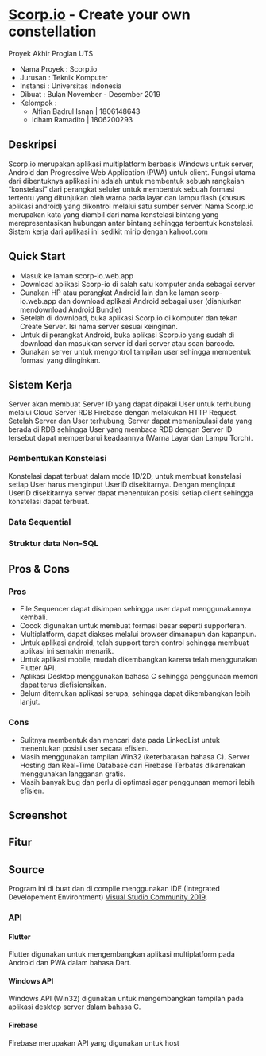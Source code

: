 # [Scorp.io](https://scorp-io.web.app) - Create your own constellation
Proyek Akhir Proglan UTS
- Nama Proyek	: Scorp.io
- Jurusan   	: Teknik Komputer
- Instansi  	: Universitas Indonesia
- Dibuat    	: Bulan November - Desember 2019
- Kelompok  	:
	- Alfian Badrul Isnan | 1806148643
	- Idham Ramadito | 1806200293
## Deskripsi
Scorp.io merupakan aplikasi multiplatform berbasis Windows untuk server, Android dan Progressive Web Application (PWA) untuk client.
Fungsi utama dari dibentuknya aplikasi ini adalah untuk membentuk sebuah rangkaian “konstelasi” dari perangkat seluler untuk membentuk sebuah formasi tertentu yang ditunjukan oleh warna pada layar dan lampu flash (khusus aplikasi android) yang dikontrol melalui satu sumber server.
Nama Scorp.io merupakan kata yang diambil dari nama konstelasi bintang yang merepresentasikan hubungan antar bintang sehingga terbentuk konstelasi.
Sistem kerja dari aplikasi ini sedikit mirip dengan kahoot.com
## Quick Start
- Masuk ke laman scorp-io.web.app
- Download aplikasi Scorp-io di salah satu komputer anda sebagai server
- Gunakan HP atau perangkat Android lain dan ke laman scorp-io.web.app dan download aplikasi Android sebagai user (dianjurkan mendownload Android Bundle)
- Setelah di download, buka aplikasi Scorp.io di komputer dan tekan Create Server. Isi nama server sesuai keinginan.
- Untuk di perangkat Android, buka aplikasi Scorp.io yang sudah di download dan masukkan server id dari server atau scan barcode.
- Gunakan server untuk mengontrol tampilan user sehingga membentuk formasi yang diinginkan.
## Sistem Kerja
Server akan membuat Server ID yang dapat dipakai User untuk terhubung melalui Cloud Server RDB Firebase dengan melakukan HTTP Request. Setelah Server dan User terhubung, Server dapat memanipulasi data yang berada di RDB sehingga User yang membaca RDB dengan Server ID tersebut dapat memperbarui keadaannya (Warna Layar dan Lampu Torch).
### Pembentukan Konstelasi
Konstelasi dapat terbuat dalam mode 1D/2D, untuk membuat konstelasi setiap User harus menginput UserID disekitarnya. Dengan menginput UserID disekitarnya server dapat menentukan posisi setiap client sehingga konstelasi dapat terbuat.
### Data Sequential

### Struktur data Non-SQL

## Pros & Cons
### Pros
- File Sequencer dapat disimpan sehingga user dapat menggunakannya kembali.
- Cocok digunakan untuk membuat formasi besar seperti supporteran.
- Multiplatform, dapat diakses melalui browser dimanapun dan kapanpun.
- Untuk aplikasi android, telah support torch control sehingga membuat aplikasi ini semakin menarik.
- Untuk aplikasi mobile, mudah dikembangkan karena telah menggunakan Flutter API.
- Aplikasi Desktop menggunakan bahasa C sehingga penggunaan memori dapat terus diefisiensikan.
- Belum ditemukan aplikasi serupa, sehingga dapat dikembangkan lebih lanjut.
### Cons
- Sulitnya membentuk dan mencari data pada LinkedList untuk menentukan posisi user secara efisien.
- Masih menggunakan tampilan Win32 (keterbatasan bahasa C).
Server Hosting dan Real-Time Database dari Firebase Terbatas dikarenakan menggunakan langganan gratis.
- Masih banyak bug dan perlu di optimasi agar penggunaan memori lebih efisien.
## Screenshot

## Fitur
## Source
Program ini di buat dan di compile menggunakan IDE (Integrated Developement Environtment) [Visual Studio Community 2019](https://visualstudio.microsoft.com/vs/).
### API
#### Flutter
Flutter digunakan untuk mengembangkan aplikasi multiplatform pada Android dan PWA dalam bahasa Dart.
#### Windows API
Windows API (Win32) digunakan untuk mengembangkan tampilan pada aplikasi desktop server dalam bahasa C.
#### Firebase
Firebase merupakan API yang digunakan untuk host
